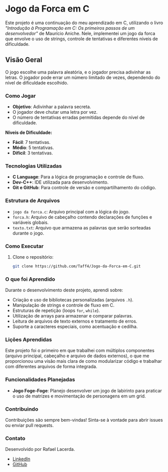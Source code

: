 # Jogo da Forca em C

Este projeto é uma continuação do meu aprendizado em C, utilizando o livro _"Introdução à Programação em C: Os primeiros passos de um desenvolvedor"_ de Maurício Aniche. Nele, implementei um jogo da forca que envolve o uso de strings, controle de tentativas e diferentes níveis de dificuldade.

## Visão Geral

O jogo escolhe uma palavra aleatória, e o jogador precisa adivinhar as letras. O jogador pode errar um número limitado de vezes, dependendo do nível de dificuldade escolhido.

### Como Jogar

- **Objetivo**: Adivinhar a palavra secreta.
- O jogador deve chutar uma letra por vez.
- O número de tentativas erradas permitidas depende do nível de dificuldade.

**Níveis de Dificuldade:**
- **Fácil**: 7 tentativas.
- **Médio**: 5 tentativas.
- **Difícil**: 3 tentativas.

### Tecnologias Utilizadas

- **C Language**: Para a lógica de programação e controle de fluxo.
- **Dev-C++**: IDE utilizada para desenvolvimento.
- **Git e GitHub**: Para controle de versão e compartilhamento do código.

### Estrutura de Arquivos

- `jogo da forca.c`: Arquivo principal com a lógica do jogo.
- `forca.h`: Arquivo de cabeçalho contendo declarações de funções e variáveis globais.
- `texto.txt`: Arquivo que armazena as palavras que serão sorteadas durante o jogo.

### Como Executar

1. Clone o repositório:
   ```bash
   git clone https://github.com/Taff4/Jogo-da-Forca-em-C.git
### O que foi Aprendido

Durante o desenvolvimento deste projeto, aprendi sobre:

- Criação e uso de bibliotecas personalizadas (arquivos `.h`).
- Manipulação de strings e controle de fluxo em C.
- Estruturas de repetição (loops `for`, `while`).
- Utilização de arrays para armazenar e comparar palavras.
- Leitura de arquivos de texto externos e tratamento de erros.
- Suporte a caracteres especiais, como acentuação e cedilha.

### Lições Aprendidas

Este projeto foi o primeiro em que trabalhei com múltiplos componentes (arquivo principal, cabeçalho e arquivo de dados externos), o que me proporcionou uma visão mais clara de como modularizar código e trabalhar com diferentes arquivos de forma integrada.

### Funcionalidades Planejadas

- **Jogo Foge-Foge**: Planejo desenvolver um jogo de labirinto para praticar o uso de matrizes e movimentação de personagens em um grid.

### Contribuindo

Contribuições são sempre bem-vindas! Sinta-se à vontade para abrir issues ou enviar pull requests.

### Contato

Desenvolvido por Rafael Lacerda.

- [LinkedIn](#)
- [GitHub](#)

